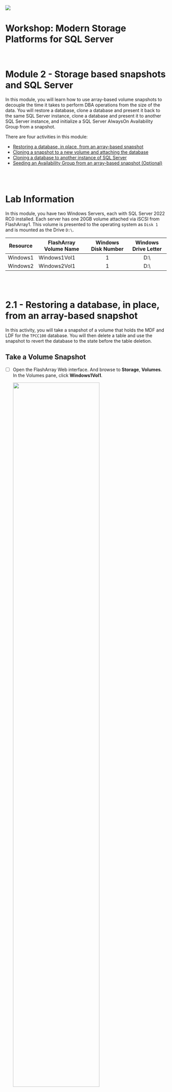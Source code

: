 ![](./../graphics/purestorage.png)

# Workshop: Modern Storage Platforms for SQL Server
<br />

# Module 2 - Storage based snapshots and SQL Server

In this module, you will learn how to use array-based volume snapshots to decouple the time it takes to perform DBA operations from the size of the data. You will restore a database, clone a database and present it back to the same SQL Server instance, clone a database and present it to another SQL Server instance, and initialize a SQL Server AlwaysOn Availability Group from a snapshot. 

There are four activities in this module:

* [Restoring a database, in place, from an array-based snapshot](#21---restoring-a-database-in-placefrom-an-array-based-snapshot)
* [Cloning a snapshot to a new volume and attaching the database](#22---cloning-a-snapshot-to-a-new-volume-and-attaching-the-database)
* [Cloning a database to another instance of SQL Server](#23---cloning-a-database-to-another-instance-of-sql-server)
* [Seeding an Availability Group from an array-based snapshot (Optional)](./2-StorageSnapshotsForSqlServerAgs.md/#24---seeding-an-availability-group-from-an-array-based-snapshot-optional)

<br />
<br />

# Lab Information

In this module, you have two Windows Servers, each with SQL Server 2022 RC0 installed. Each server has one 20GB volume attached via iSCSI from FlashArray1. This volume is presented to the operating system as `Disk 1` and is mounted as the Drive `D:\`.

| Resource      | FlashArray Volume Name | Windows Disk Number | Windows Drive Letter
| -----------   |  ----  |  :----: |  :----:  |
| Windows1      | Windows1Vol1 | 1           | D:\          |
| Windows2      | Windows2Vol1 | 1           | D:\          |


<br />
<br />


# 2.1 - Restoring a database, in place, from an array-based snapshot

In this activity, you will take a snapshot of a volume that holds the MDF and LDF for the `TPCC100` database. You will then delete a table and use the snapshot to revert the database to the state before the table deletion. 

## **Take a Volume Snapshot**
- [ ] Open the FlashArray Web interface. And browse to **Storage**, **Volumes**. In the Volumes pane, click **Windows1Vol1**.

    <img src=../graphics/m2/2.1.1.png width="75%" height="75%" >

- [ ] Next, in the **Volume Snapshots** panel, click the **ellipsis**. Then click **Create** to create a snapshot of the volume. In the Create Snapshot Window, the suffix is optional, go ahead and click **Create** on the popup screen to create the snapshot. 

    <img src=../graphics/m2/2.1.2.png width="75%" height="75%" >

    Once complete, the snapshot will appear in the listing. The snapshot name includes the Volume name, a dot, and suffixed with an auto-incrementing, unique integer.

    <img src=../graphics/m2/2.1.3.png width="75%" height="75%" >

<br />
<br />

## **Delete a Database Table**
- [ ] Open **SSMS** and **browse** to the TPCC100 database, expand tables and delete the `customer` table by **right clicking** on the table and clicking **Delete**. **Click OK** to confirm.

    <img src=../graphics/m2/2.1.4.png width="50%" height="50%" >
<br />
<br />

## **Set the Database Offline**    
To recover the database, we need to change the database state to offline.

- [ ] **Right click** on the database, click **Tasks**, click **Take Offline**. 

    <img src=../graphics/m2/2.1.5.png width="75%" height="75%" >

- [ ] Check the box to **Drop All Active Connections** and **click OK** to confirm.
    <img src=../graphics/m2/2.1.5.1.png width="75%" height="75%" >

<br />
<br />

## **Offline the Volume Supporting the Database** 
Snapshots are Volume based operations. So to restore a Volume from a snapshot, you must first offline the volume. 

- [ ] To offline a Volume, **Open Disk Management** on the Windows1 Desktop.

    <img src=../graphics/m2/2.1.6.png  width="90" height="100" >

- **Right click** on Disk 1 and **click Offline**.

    <img src=../graphics/m2/2.1.7.png width="25%" height="20%" >

<br />
<br />

## **Restore the Volume to a Previous Snapshot**
- [ ] **Open the FlashArray Web Interface** and **browse back to the Volume Windows1Vol1**. Click on the **ellipsis** next to the snapshot you took at the start of this activity in the Volume Snapshots panel and **click Restore**. 

This reverts the volume's contents to the state captured in the snapshot, undoing our 'accidental' table deletion.

<img src=../graphics/m2/2.1.8.png width="75%" height="75%" >

<br />
<br />

## **Online the Volume Supporting the Database**
- [ ] **Open Disk Management** back up, **right click** on Disk 1 and **click Online**.

    <img src=../graphics/m2/2.1.9.png width="25%" height="25%" >

<br />
<br />

## **Online the Database**
- [ ] In **SSMS**, right-click on the database, click Tasks, and click Bring Online. 

    <img src=../graphics/m2/2.1.10.png width="75%" height="75%" >

<br />
<br />

## **Verify the Restore**
- [ ] Refresh the table listing by expanding the database, **expanding tables, right-clicking on Tables, and selecting Refresh**. The `customer` table should now be in the table listing.

    <img src=../graphics/m2/2.1.11.png width="50%" height="50%" >

<br />
<br />

## Activity Summary

***Congratulations, you just restored an entire 10GB database in a matter of seconds without having to restore from a backup which can take a little bit longer :P***

<br />
<br />

# 2.2 - Cloning a snapshot to a new volume and attaching the database

Restoring the entire database to recover one missing table is a little heavy-handed. Let's try another snapshot technique to recover data from the database. In this activity, you will clone the snapshot we took in the first activity to a new volume. You will then attach the database files from that new volume to a new databases name. This way, our primary database can stay online during the recovery process. 

When you clone a volume and present it to a host, the new volume does not consume space until data starts changing. Then each of the changed blocks are tracked and exposed as a performance metric on the FlashArray Web Interface Dashboard and Array Capacity panel.

## **Repeat '[Delete a Database Table](./2-StorageSnapshotsForSqlServer.md#delete-a-database-table)'**


## **Create a New Volume**
- [ ] Log into the FlashArray Web Interface, and **Click Storage**, **Volumes**.

- [ ] In the **Volumes** Panel, click the **+** to create a new volume

    <img src=../graphics/m2/2.2.1.png>

- [ ] Enter the name **Windows1Vol2**, enter **20GB** for the size. 

    <img src=../graphics/m2/2.2.2.png width="75%" height="75%" >

<br />
<br />

## **Copy a snapshot to a Volume**
- [ ] In the **Volumes** Panel, select **Windows1Vol1**

    <img src=../graphics/m2/2.2.8.png>

- [ ] In the **Volumes Snapshots** Panel, find the snapshot you created in the activity above; its name will be **Windows1Vol1.*n***, where n is a number. **Click the ellipsis** next to that snapshot and **click Copy**.

    <img src=../graphics/m2/2.2.9.png  width="75%" height="75%" >

- [ ] For the **Name, enter Windows1Vol2**. This is the new volume we just created. Move the **Overwrite slider to the right** and **click Copy**.

    <img src=../graphics/m2/2.2.10.png width="75%" height="75%" >

- [ ] When the warning appears, **click Overwrite**. At this point, the contents of Windows1Vol1 are cloned into Window1Vol2. There is now a unique clone of the original volume. The contents of this cloned volume, such as the database files, can be attached to our server.

    <img src=../graphics/m2/2.2.11.png width="75%" height="75%" >

<br />
<br />

## **Connect the new Volume to Window1**
- [ ] In the **Volumes** Panel, click on **Windows1Vol2**

    <img src=../graphics/m2/2.2.3.png>

- [ ] In the **Connected Hosts** Panel, **click the elipsis**, and click **Connect**.

    <img src=../graphics/m2/2.2.4.png width="75%" height="75%" >

- [ ] Then in the **Available Hosts** column, **select windows1**, and **click Connect**.
    <img src=../graphics/m2/2.2.5.png width="75%" height="75%" >

<br />
<br />

## **Online the Disk**
- [ ] In **Disk Management**, **right click on Disk 2** and **online the volume**.  
    <img src=../graphics/m2/2.2.12.b.png width="25%" height="25%" >

    - If Disk 2 doesn't show up, click Action, Refresh.

        <img src=../graphics/m2/2.2.12.a.png width="25%" height="25%" >

    - Once Disk 2 is online, you can see that the volume label is the same as Disk 1 since this is an exact clone of the volume inside the array.

        <img src=../graphics/m2/2.2.12.png   width="75%" height="75%" >

- [ ] Open Windows explorer and browse to `E:\`. You should see a copy of the contents from the `D:\` volume. In this case, it's our database and log files, which we can now attach as a unique database in our SQL Instance.

    <img src=../graphics/m2/2.2.13.png width="75%" height="75%" >

<br />
<br />

## **Attach the database**
- In SSMS, you can now attach the databases and change the name to `TPCC100_RESTORE`.

    - [ ] Right-click on the Databases folder in the SSMS Object Explorer
        
        <img src=../graphics/m2/2.2.14.png width="75%" height="75%" >

    - [ ] Click **Add**

        <img src=../graphics/m2/2.2.14.a.png width="75%" height="75%" >

    - [ ] **Browse** to `E:\SQL`, select `tpcc100.mdf`, and **click OK**.

        <img src=../graphics/m2/2.2.15.png width="75%" height="75%" >

    - [ ] Enter `TPCC100_RESTORE` in the **Attach As** field and click **OK**.

        <img src=../graphics/m2/2.2.16.png width="75%" height="75%" >

    - [ ] Finally, **right-click on Databases** in Object Explorer and click **Refresh** to see the newly attached database in the list.

        <img src=../graphics/m2/2.2.17.png width="40%" height="40%" >

<br />
<br />

## Activity Summary

You now have the original database `TPCC100` on the D:\ drive with the missing `customer` table. You did not have to take this database offline for this operation. You also have a clone of the original snapshot we took before we deleted the customer table in the `TPCC100_RESTORE` attached database. You can now use any method you copy the customer table from `TPCC100_RESTORE` back into the original  `TPCC100` database, and you can do this without taking the database offline.

<br />
<br />

# 2.3 - Cloning a database to another instance of SQL Server
You will clone a volume from **Windows1** to **Windows2** in this activity. You will replace the contents of the volume on the target instance, **Windows2**, with the contents of the clone from **Windows1** which contains the `TPCC100` database. This replaces the need to back up and restore the database. 

Since this operation is inside the array, it happens nearly instantaneously. Another benefit is when you clone a volume and present it to another host, the volume does not consume additional space until data starts changing. When data does start changing, the changed blocks are tracked and exposed as a performance metric on the FlashArray Web Interface Dashboard and Array Capacity panel.

## **Offline the Disk on Windows2**

- [ ] Log into the **Window2** virtual machine's desktop
- [ ] Launch **Disk Management** on the desktop and **Offline Disk 1** by **right clicking** on Disk 1 and **selecting Offline**.

    <img src=../graphics/m2/2.3.1.a.png width="80%" height="80%" >

- [ ] Once finished, you can see the status of Disk 1 is now Offline.

    <img src=../graphics/m2/2.3.1.png width="80%" height="80%" >

<br />
<br />

## **Clone Windows1Vol1 Snapshot to the Volume attached to Windows2**

- [ ] Back on **Windows1**, **open the FlashArray Web Interface**, and click on **Storage, Volumes** and select **Windows1Vol1** from the listing.

    <img src=../graphics/m2/2.3.2.png>

- [ ] In the **Volumes Snapshots** Panel, find the snapshot you created in the first activity in this module; its name will be **Windows1Vol1.*n***, where n is a number. Click the **vertical ellipsis** and **select Copy**. 

    <img src=../graphics/m2/2.3.3.png width="75%" height="75%" >

- [ ] For the Name, enter **Windows2Vol1**, and move the **Overwrite slider** to the right. **Click Copy.** When the warning appears, click **Overwrite**.

    <img src=../graphics/m2/2.3.4.png width="75%" height="75%" >

<br />
<br />

## **Online the disk on Windows2**
- [ ] Back on **Window2**, in **Disk Management**, **online Disk 1**.

- [ ] **Open** Windows Explorer and **browse** to `D:\`; you should now see the database files for `TPCC100` from the snapshot of Windows1.

<br />
<br />

## **Attach the database**

- [ ] Back on the **Windows1** desktop, use **SSMS** to connect to the SQL Instance running on **Windows2**.

    <p align="center">
        <img src=../graphics/m2/2.3.5.png width="75%" height="75%" >
    </p>

- In SSMS, you can now attach the database files from `D:\` with the name `TPCC100`.

    - [ ] **Right-click** on the Databases folder in the SSMS Object Explorer

        <img src=../graphics/m2/2.3.6.png width="40%" height="40%" >

    - [ ] Click **Add**

        <img src=../graphics/m2/2.3.7.a.png width="75%" height="75%" >

    - [ ] **Browse** to `D:\SQL`, select `tpcc100.mdf`, and **click OK**.

        <img src=../graphics/m2/2.3.7.png   width="75%" height="75%" >

    - [ ] **Click OK** to attach the database.

        <img src=../graphics/m2/2.3.8.png width="75%" height="75%" >

    - [ ] Finally, **right-click on Databases** in Object Explorer and click **Refresh** to see the newly attached database in the list.

        <img src=../graphics/m2/2.3.9.png width="40%" height="40%" >



## Activity Summary

In this demo, you copied, nearly instantaneously, a 10GB database between two instances of SQL Server. This snapshot does not take up any additional space in the array since the shared blocks between the volumes will be data reduced. Any changed blocks are reported as Snapshot space in the FlashArray Web Interface Dashboard on the Array Capacity panel.

<br />
<br />

# Next Steps

Optionally, continue to [Seeding an Availability Group from an array-based snapshot](./2-StorageSnapshotsForSqlServerAgs.md)

Or move onto the next lab, [SQL Server Object Integration: Backup and Restore](./3-SQLObjectIntegrationBackupRestore.md)

